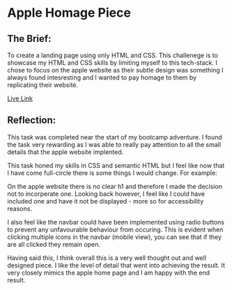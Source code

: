 # Apple Homage Piece

## The Brief:

To create a landing page using only HTML and CSS. This challenege is to showcase my HTML and CSS skills by limiting myself to this tech-stack. I chose to focus on the apple website as their subtle design was something I always found intesresting and I wanted to pay homage to them by replicating their website.

[Live Link](https://gilded-pothos-c77c29.netlify.app/)

## Reflection:

This task was completed near the start of my bootcamp adventure. I found the task very rewarding as I was able to really pay attention to all the small details that the apple website implented.

This task honed my skills in CSS and semantic HTML but I feel like now that I have come full-circle there is some things I would change. For example:

On the apple website there is no clear h1 and therefore I made the decision not to incorperate one. Looking back however, I feel like I could have included one and have it not be displayed - more so for accessibility reasons.

I also feel like the navbar could have been implemented using radio buttons to prevent any unfavourable behaviour from occuring. This is evident when clicking multiple icons in the navbar (mobile view), you can see that if they are all clicked they remain open.

Having said this, I think overall this is a very well thought out and well designed piece. I like the level of detail that went into achieving the result. It very closely mimics the apple home page and I am happy with the end result.
